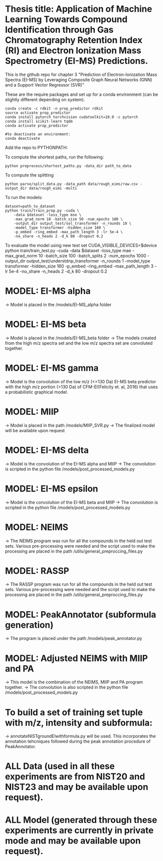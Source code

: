 # Thesis title: Application of Machine Learning Towards Compound Identification through Gas Chromatography Retention Index (RI) and Electron Ionization Mass Spectrometry (EI-MS) Predictions.

This is the github repo for chapter 3 "Prediction of Electron-Ionization Mass Spectra (EI-MS) by Leveraging Composite Graph Neural Networks (GNN) and a Support Vector Regressor (SVR)"


These are the require packages and set up for a conda environment (can be slightly different depending on system).

```
conda create -c rdkit -n prop_predictor rdkit
source activate prop_predictor
conda install pytorch torchvision cudatoolkit=10.0 -c pytorch
conda install scikit-learn tqdm
conda activate prop_predictor

#to deactivate an environment:
conda deactivate

```

Add the repo to PYTHONPATH:


To compute the shortest paths, run the following:
```
python preprocess/shortest_paths.py -data_dir path_to_data
```

To compute the splitting 
```
python parse/split_data.py -data_path data/rough_eims/raw.csv -output_dir data/rough_eims -multi
```
To run the models:
```
dataset=path_to_dataset
python train/train_prop.py -cuda \
    -data $dataset -loss_type mse \
    -max_grad_norm 10 -batch_size 50 -num_epochs 100 \
	-output_dir output_test/sol_transformer -n_rounds 10 \
	-model_type transformer -hidden_size 160 \
	-p_embed -ring_embed -max_path_length 3 -lr 5e-4 \
	-no_share -n_heads 2 -d_k 80 -dropout 0.2
```

To evaluate the model using new test set
CUDA_VISIBLE_DEVICES=$device python train/train_test.py -cuda -data $dataset -loss_type mae -max_grad_norm 10 -batch_size 100 -batch_splits 2 -num_epochs 1000 -output_dir output_test/understdnp_transformer -n_rounds 1 -model_type transformer -hidden_size 160 -p_embed -ring_embed -max_path_length 3 -lr 5e-4 -no_share -n_heads 2 -d_k 80 -dropout 0.2


# MODEL: EI-MS alpha

-> Model is placed in the /models/EI-MS_alpha folder


# MODEL: EI-MS beta

-> Model is placed in the /models/EI-MS_beta folder
-> The models created from the high m/z spectra set and the low m/z spectra set are convoluted together.

# MODEL: EI-MS gamma

-> Model is the convolution of the low m/z (<=130 Da) EI-MS beta predictor with the high m/z portion (>130 Da) of CFM-EI(Felicity et. al, 2016) that uses a probabilistic graphical model.

# MODEL: MIIP

-> Model is placed in the path /models/MIIP_SVR.py 
-> The finalized model will be available upon request

# MODEL: EI-MS delta

-> Model is the convolution of the EI-MS alpha and MIIP
-> The convolution is scripted in the python file /models/post_processed_models.py

# MODEL: EI-MS epsilon

-> Model is the convolution of the EI-MS beta and MIIP
-> The convolution is scripted in the python file /models/post_processed_models.py

# MODEL: NEIMS

-> The NEIMS program was run for all the compounds in the held out test sets. Various pre-processing were needed and the script used to make the processing are placed in the path /utils/general_preproccing_files.py

# MODEL: RASSP

-> The RASSP program was run for all the compounds in the held out test sets. Various pre-processing were needed and the script used to make the processing are placed in the path /utils/general_preproccing_files.py

# MODEL: PeakAnnotator (subformula generation)

-> The program is placed under the path /models/peak_annotator.py

# MODEL: Adjusted NEIMS with MIIP and PA

-> This model is the combination of the NEIMS, MIIP and PA program together. 
-> The convolution is also scripted in the python file /models/post_processed_models.py

# To build a set of training set tuple with m/z, intensity and subformula:
-> annotateNISTgroundEIwithformula.py will be used. This incorporates the annotation tehcniques followed during the peak annotation procedure of PeakAnnotator.

# ALL Data (used in all these experiments are from NIST20 and NIST23 and may be available upon request).
# ALL Model (generated through these experiments are currently in private mode and may be available upon request).
